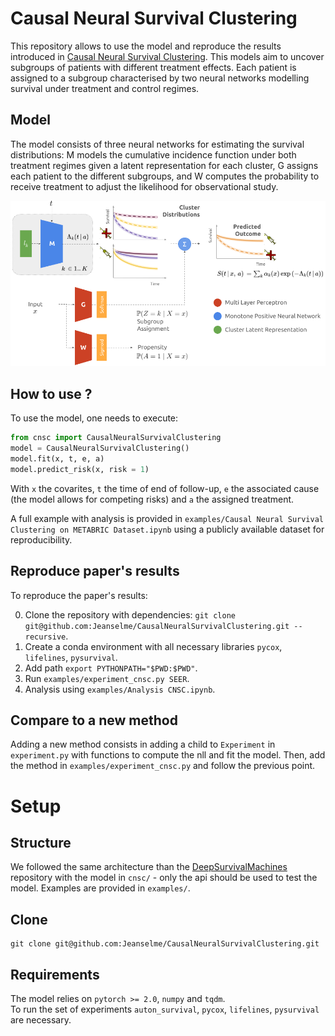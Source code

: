 # Causal Neural Survival Clustering
This repository allows to use the model and reproduce the results introduced in [Causal Neural Survival Clustering]().
This models aim to uncover subgroups of patients with different treatment effects.
Each patient is assigned to a subgroup characterised by two neural networks modelling survival under treatment and control regimes.


## Model
The model consists of three neural networks for estimating the survival distributions: M models the cumulative incidence function under both treatment regimes given a latent representation for each cluster, G assigns each patient to the different subgroups, and W computes the probability to receive treatment to adjust the likelihood for observational study.

![Model](./images/ntc.png)

## How to use ?
To use the model, one needs to execute:
```python
from cnsc import CausalNeuralSurvivalClustering
model = CausalNeuralSurvivalClustering()
model.fit(x, t, e, a)
model.predict_risk(x, risk = 1)
```
With `x` the covarites, `t` the time of end of follow-up, `e` the associated cause (the model allows for competing risks) and `a` the assigned treatment.

A full example with analysis is provided in `examples/Causal Neural Survival Clustering on METABRIC Dataset.ipynb` using a publicly available dataset for reproducibility.

## Reproduce paper's results
To reproduce the paper's results:

0. Clone the repository with dependencies: `git clone git@github.com:Jeanselme/CausalNeuralSurvivalClustering.git --recursive`.
1. Create a conda environment with all necessary libraries `pycox`, `lifelines`, `pysurvival`.
2. Add path `export PYTHONPATH="$PWD:$PWD"`.
3. Run `examples/experiment_cnsc.py SEER`.
5. Analysis using `examples/Analysis CNSC.ipynb`.

## Compare to a new method
Adding a new method consists in adding a child to `Experiment` in `experiment.py` with functions to compute the nll and fit the model.
Then, add the method in `examples/experiment_cnsc.py` and follow the previous point. 

# Setup
## Structure
We followed the same architecture than the [DeepSurvivalMachines](https://github.com/autonlab/DeepSurvivalMachines) repository with the model in `cnsc/` - only the api should be used to test the model. Examples are provided in `examples/`. 

## Clone
```
git clone git@github.com:Jeanselme/CausalNeuralSurvivalClustering.git
```

## Requirements
The model relies on `pytorch >= 2.0`, `numpy` and `tqdm`.  
To run the set of experiments `auton_survival`, `pycox`, `lifelines`, `pysurvival` are necessary.